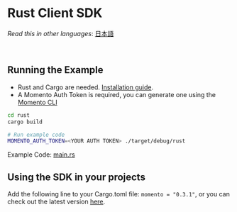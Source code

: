# Rust Client SDK

_Read this in other languages_: [日本語](README.ja.md)

<br>

## Running the Example

- Rust and Cargo are needed. [Installation guide](https://doc.rust-lang.org/cargo/getting-started/installation.html).
- A Momento Auth Token is required, you can generate one using the [Momento CLI](https://github.com/momentohq/momento-cli)

```bash
cd rust
cargo build

# Run example code
MOMENTO_AUTH_TOKEN=<YOUR AUTH TOKEN> ./target/debug/rust
```

Example Code: [main.rs](src/main.rs)

## Using the SDK in your projects

Add the following line to your Cargo.toml file: `momento = "0.3.1"`, or you can check out the latest version [here](https://crates.io/crates/momento).
